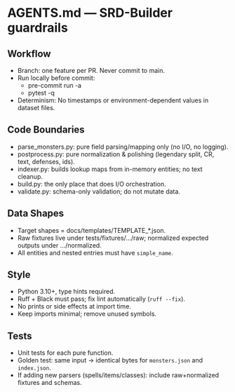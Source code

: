 # AGENTS.md — SRD-Builder guardrails

## Workflow
- Branch: one feature per PR. Never commit to main.
- Run locally before commit:
  - pre-commit run -a
  - pytest -q
- Determinism: No timestamps or environment-dependent values in dataset files.

## Code Boundaries
- parse_monsters.py: pure field parsing/mapping only (no I/O, no logging).
- postprocess.py: pure normalization & polishing (legendary split, CR, text, defenses, ids).
- indexer.py: builds lookup maps from in-memory entities; no text cleanup.
- build.py: the only place that does I/O orchestration.
- validate.py: schema-only validation; do not mutate data.

## Data Shapes
- Target shapes = docs/templates/TEMPLATE_*.json.
- Raw fixtures live under tests/fixtures/.../raw; normalized expected outputs under .../normalized.
- All entities and nested entries must have `simple_name`.

## Style
- Python 3.10+, type hints required.
- Ruff + Black must pass; fix lint automatically (`ruff --fix`).
- No prints or side effects at import time.
- Keep imports minimal; remove unused symbols.

## Tests
- Unit tests for each pure function.
- Golden test: same input → identical bytes for `monsters.json` and `index.json`.
- If adding new parsers (spells/items/classes): include raw+normalized fixtures and schemas.
